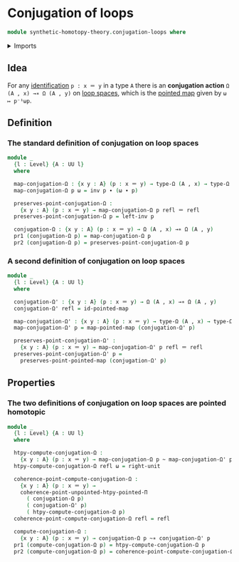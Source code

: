 # Conjugation of loops

```agda
module synthetic-homotopy-theory.conjugation-loops where
```

<details><summary>Imports</summary>

```agda
open import foundation.dependent-pair-types
open import foundation.homotopies
open import foundation.identity-types
open import foundation.universe-levels

open import structured-types.pointed-homotopies
open import structured-types.pointed-maps

open import synthetic-homotopy-theory.loop-spaces
```

</details>

## Idea

For any [identification](foundation.identity-types.md) `p : x ＝ y` in a type
`A` there is an **conjugation action** `Ω (A , x) →∗ Ω (A , y)` on
[loop spaces](synthetic-homotopy-theory.loop-spaces.md), which is the
[pointed map](structured-types.pointed-maps.md) given by `ω ↦ p⁻¹ωp`.

## Definition

### The standard definition of conjugation on loop spaces

```agda
module _
  {l : Level} {A : UU l}
  where

  map-conjugation-Ω : {x y : A} (p : x ＝ y) → type-Ω (A , x) → type-Ω (A , y)
  map-conjugation-Ω p ω = inv p ∙ (ω ∙ p)

  preserves-point-conjugation-Ω :
    {x y : A} (p : x ＝ y) → map-conjugation-Ω p refl ＝ refl
  preserves-point-conjugation-Ω p = left-inv p

  conjugation-Ω : {x y : A} (p : x ＝ y) → Ω (A , x) →∗ Ω (A , y)
  pr1 (conjugation-Ω p) = map-conjugation-Ω p
  pr2 (conjugation-Ω p) = preserves-point-conjugation-Ω p
```

### A second definition of conjugation on loop spaces

```agda
module _
  {l : Level} {A : UU l}
  where

  conjugation-Ω' : {x y : A} (p : x ＝ y) → Ω (A , x) →∗ Ω (A , y)
  conjugation-Ω' refl = id-pointed-map

  map-conjugation-Ω' : {x y : A} (p : x ＝ y) → type-Ω (A , x) → type-Ω (A , y)
  map-conjugation-Ω' p = map-pointed-map (conjugation-Ω' p)

  preserves-point-conjugation-Ω' :
    {x y : A} (p : x ＝ y) → map-conjugation-Ω' p refl ＝ refl
  preserves-point-conjugation-Ω' p =
    preserves-point-pointed-map (conjugation-Ω' p)
```

## Properties

### The two definitions of conjugation on loop spaces are pointed homotopic

```agda
module _
  {l : Level} {A : UU l}
  where

  htpy-compute-conjugation-Ω :
    {x y : A} (p : x ＝ y) → map-conjugation-Ω p ~ map-conjugation-Ω' p
  htpy-compute-conjugation-Ω refl ω = right-unit

  coherence-point-compute-conjugation-Ω :
    {x y : A} (p : x ＝ y) →
    coherence-point-unpointed-htpy-pointed-Π
      ( conjugation-Ω p)
      ( conjugation-Ω' p)
      ( htpy-compute-conjugation-Ω p)
  coherence-point-compute-conjugation-Ω refl = refl

  compute-conjugation-Ω :
    {x y : A} (p : x ＝ y) → conjugation-Ω p ~∗ conjugation-Ω' p
  pr1 (compute-conjugation-Ω p) = htpy-compute-conjugation-Ω p
  pr2 (compute-conjugation-Ω p) = coherence-point-compute-conjugation-Ω p
```
